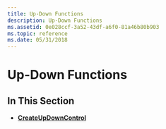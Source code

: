 ```yaml
---
title: Up-Down Functions
description: Up-Down Functions
ms.assetid: 0e028ccf-3a52-43df-a6f0-81a46b80b903
ms.topic: reference
ms.date: 05/31/2018
---
```


# Up-Down Functions

## In This Section

-   [**CreateUpDownControl**](/windows/desktop/api/Commctrl/nf-commctrl-createupdowncontrol)

 

 




